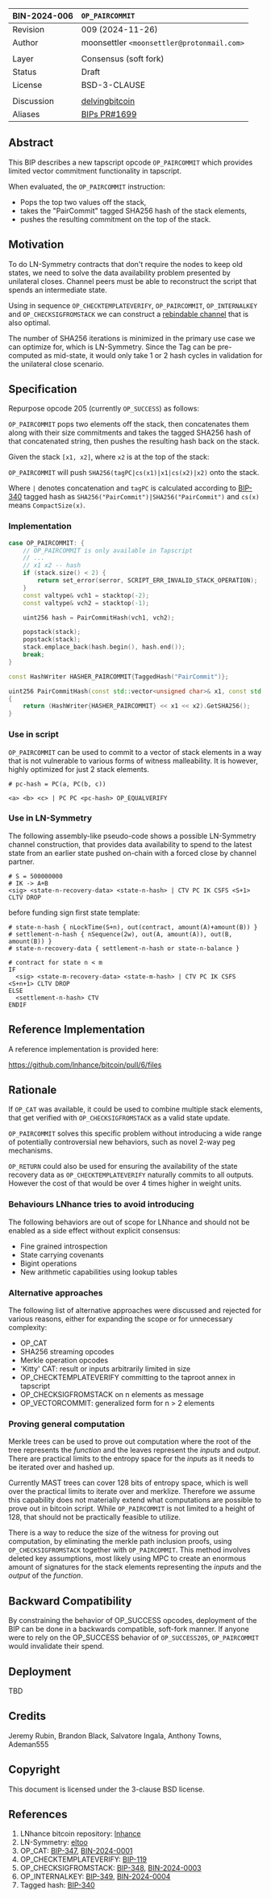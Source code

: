 | BIN-2024-006  | `OP_PAIRCOMMIT`
| :------------ | :-------
| Revision      | 009 (2024-11-26)
| Author        | moonsettler `<moonsettler@protonmail.com>`
| |
| Layer         | Consensus (soft fork)
| Status        | Draft
| License       | BSD-3-CLAUSE
| |
| Discussion    | [delvingbitcoin](https://delvingbitcoin.org/t/op-paircommit-as-a-candidate-for-addition-to-lnhance/1216/12)
| Aliases       | [BIPs PR#1699](https://github.com/bitcoin/bips/pull/1699)

## Abstract

This BIP describes a new tapscript opcode `OP_PAIRCOMMIT` which
provides limited vector commitment functionality in tapscript.

When evaluated, the `OP_PAIRCOMMIT` instruction:
* Pops the top two values off the stack,
* takes the "PairCommit" tagged SHA256 hash of the stack elements,
* pushes the resulting commitment on the top of the stack.

## Motivation

To do LN-Symmetry contracts that don't require the nodes to keep old states,
we need to solve the data availability problem presented by unilateral closes.
Channel peers must be able to reconstruct the script that spends an
intermediate state.

Using in sequence `OP_CHECKTEMPLATEVERIFY`, `OP_PAIRCOMMIT`, `OP_INTERNALKEY`
and `OP_CHECKSIGFROMSTACK` we can construct a [rebindable channel](
#use-in-ln-symmetry) that is also optimal.

The number of SHA256 iterations is minimized in the primary use case we
can optimize for, which is LN-Symmetry. Since the Tag can be pre-computed as
mid-state, it would only take 1 or 2 hash cycles in validation for the
unilateral close scenario.

## Specification

Repurpose opcode 205 (currently `OP_SUCCESS`) as follows:

`OP_PAIRCOMMIT` pops two elements off the stack, then concatenates them along
with their size commitments and takes the tagged SHA256 hash of that
concatenated string, then pushes the resulting hash back on the stack.

Given the stack `[x1, x2]`, where `x2` is at the top of the stack:

`OP_PAIRCOMMIT` will push `SHA256(tagPC|cs(x1)|x1|cs(x2)|x2)` onto the stack.

Where `|` denotes concatenation and `tagPC` is calculated according to
[BIP-340] tagged hash as `SHA256("PairCommit")|SHA256("PairCommit")` and
`cs(x)` means `CompactSize(x)`.

### Implementation

```c++
case OP_PAIRCOMMIT: {
    // OP_PAIRCOMMIT is only available in Tapscript
    // ...
    // x1 x2 -- hash
    if (stack.size() < 2) {
        return set_error(serror, SCRIPT_ERR_INVALID_STACK_OPERATION);
    }
    const valtype& vch1 = stacktop(-2);
    const valtype& vch2 = stacktop(-1);

    uint256 hash = PairCommitHash(vch1, vch2);

    popstack(stack);
    popstack(stack);
    stack.emplace_back(hash.begin(), hash.end());
    break;
}
```
```c++
const HashWriter HASHER_PAIRCOMMIT{TaggedHash("PairCommit")};

uint256 PairCommitHash(const std::vector<unsigned char>& x1, const std::vector<unsigned char>& x2)
{
    return (HashWriter{HASHER_PAIRCOMMIT} << x1 << x2).GetSHA256();
}
```
### Use in script

`OP_PAIRCOMMIT` can be used to commit to a vector of stack elements in a way
that is not vulnerable to various forms of witness malleability. It is however,
highly optimized for just 2 stack elements.

```text
# pc-hash = PC(a, PC(b, c))

<a> <b> <c> | PC PC <pc-hash> OP_EQUALVERIFY
```

### Use in LN-Symmetry

The following assembly-like pseudo-code shows a possible LN-Symmetry channel
construction, that provides data availability to spend to the latest state from
an earlier state pushed on-chain with a forced close by channel partner.


```text
# S = 500000000
# IK -> A+B
<sig> <state-n-recovery-data> <state-n-hash> | CTV PC IK CSFS <S+1> CLTV DROP
```
before funding sign first state template:
```text
# state-n-hash { nLockTime(S+n), out(contract, amount(A)+amount(B)) }
# settlement-n-hash { nSequence(2w), out(A, amount(A)), out(B, amount(B)) }
# state-n-recovery-data { settlement-n-hash or state-n-balance }

# contract for state n < m
IF
  <sig> <state-m-recovery-data> <state-m-hash> | CTV PC IK CSFS <S+n+1> CLTV DROP
ELSE
  <settlement-n-hash> CTV
ENDIF
```
## Reference Implementation

A reference implementation is provided here:

https://github.com/lnhance/bitcoin/pull/6/files

## Rationale

If `OP_CAT` was available, it could be used to combine multiple stack elements,
that get verified with `OP_CHECKSIGFROMSTACK` as a valid state update.

`OP_PAIRCOMMIT` solves this specific problem without introducing a wide range
of potentially controversial new behaviors, such as novel 2-way peg mechanisms.

`OP_RETURN` could also be used for ensuring the availability of the state
recovery data as `OP_CHECKTEMPLATEVERIFY` naturally commits to all outputs.
However the cost of that would be over 4 times higher in weight units.

### Behaviours LNhance tries to avoid introducing

The following behaviors are out of scope for LNhance and should not be enabled
as a side effect without explicit consensus:

* Fine grained introspection
* State carrying covenants
* Bigint operations
* New arithmetic capabilities using lookup tables

### Alternative approaches

The following list of alternative approaches were discussed and rejected for
various reasons, either for expanding the scope or for unnecessary complexity:

* OP_CAT
* SHA256 streaming opcodes
* Merkle operation opcodes
* 'Kitty' CAT: result or inputs arbitrarily limited in size
* OP_CHECKTEMPLATEVERIFY committing to the taproot annex in tapscript
* OP_CHECKSIGFROMSTACK on n elements as message
* OP_VECTORCOMMIT: generalized form for n > 2 elements

### Proving general computation

Merkle trees can be used to prove out computation where the root of the tree
represents the *function* and the leaves represent the *inputs* and *output*.
There are practical limits to the entropy space for the *inputs* as it needs
to be iterated over and hashed up.

Currently MAST trees can cover 128 bits of entropy space, which is well over
the practical limits to iterate over and merklize. Therefore we assume this
capability does not materially extend what computations are possible to prove
out in bitcoin script. While `OP_PAIRCOMMIT` is not limited to a height of 128,
that should not be practically feasible to utilize.

There is a way to reduce the size of the witness for proving out computation,
by eliminating the merkle path inclusion proofs, using `OP_CHECKSIGFROMSTACK`
together with `OP_PAIRCOMMIT`. This method involves deleted key assumptions,
most likely using MPC to create an enormous amount of signatures for the stack
elements representing the *inputs* and the *output* of the *function*.

## Backward Compatibility

By constraining the behavior of OP_SUCCESS opcodes, deployment of the BIP
can be done in a backwards compatible, soft-fork manner. If anyone were to
rely on the OP_SUCCESS behavior of `OP_SUCCESS205`, `OP_PAIRCOMMIT` would
invalidate their spend.

## Deployment

TBD

## Credits

Jeremy Rubin, Brandon Black, Salvatore Ingala, Anthony Towns, Ademan555

## Copyright

This document is licensed under the 3-clause BSD license.

## References

1. LNhance bitcoin repository: [lnhance]
2. LN-Symmetry: [eltoo]
3. OP_CAT: [BIP-347], [BIN-2024-0001]
4. OP_CHECKTEMPLATEVERIFY: [BIP-119]
5. OP_CHECKSIGFROMSTACK: [BIP-348], [BIN-2024-0003]
6. OP_INTERNALKEY: [BIP-349], [BIN-2024-0004]
7. Tagged hash: [BIP-340]

[lnhance]: https://github.com/lnhance/bitcoin
[eltoo]: https://github.com/instagibbs/bolts/blob/eltoo_draft/XX-eltoo-transactions.md
[BIP-119]: https://github.com/bitcoin/bips/tree/master/bip-0119.mediawiki
[BIP-340]: https://github.com/bitcoin/bips/blob/master/bip-0340.mediawiki
[BIP-347]: https://github.com/bitcoin/bips/blob/master/bip-0347.md
[BIP-348]: https://github.com/bitcoin/bips/blob/master/bip-0348.md
[BIP-349]: https://github.com/bitcoin/bips/blob/master/bip-0349.md
[BIN-2024-0001]: https://github.com/bitcoin-inquisition/binana/blob/master/2024/BIN-2024-0001.md
[BIN-2024-0003]: https://github.com/bitcoin-inquisition/binana/blob/master/2024/BIN-2024-0003.md
[BIN-2024-0004]: https://github.com/bitcoin-inquisition/binana/blob/master/2024/BIN-2024-0004.md